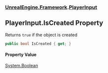 ### [UnrealEngine.Framework](./UnrealEngine-Framework.md 'UnrealEngine.Framework').[PlayerInput](./PlayerInput.md 'UnrealEngine.Framework.PlayerInput')
## PlayerInput.IsCreated Property
Returns `true` if the object is created  
```csharp
public bool IsCreated { get; }
```
#### Property Value
[System.Boolean](https://docs.microsoft.com/en-us/dotnet/api/System.Boolean 'System.Boolean')  
